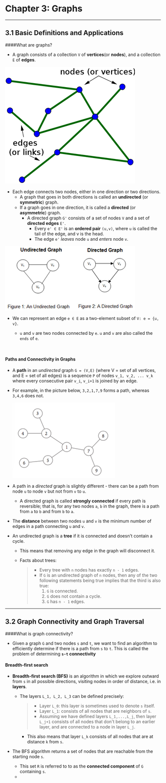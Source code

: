 # Chapter 3: Graphs

---

## 3.1 Basic Definitions and Applications

####What are graphs?

* A graph consists of a collection `V` of **vertices**(or **nodes**), and a collection `E` of **edges**. 

![graph_undir_labelled](images/3_graph_undir_labelled.png)





* Each edge connects two nodes, either in one direction or two directions.
  * A graph that goes in both directions is called an **undirected** (or **symmetric**) graph.
  * If a graph goes in one direction, it is called a **directed** (or **asymmetric**) graph.
    * A directed graph `G'` consists of a set of nodes `V` and a set of **directed edges** `E'`.
      * Every `e' ∈ E'` is an **ordered pair** `(u,v)`, where `u` is called the tail of the edge, and v is the head.
      * The edge `e'` *leaves* node `u` and *enters* node `v`. 

![3_graph_undir_vs_dir](images/3_graph_undir_vs_dir.jpg)



* We can represent an edge `e ∈ E` as a two-element subset of `V: e = {u, v}`.
  * `u` and `v` are two nodes connected by `e`. `u` and `v` are also called the `ends` of `e`.

  ​


#### Paths and Connectivity in Graphs

* A **path** in an *undirected* graph `G = (V,E)` (where V = set of all vertices, and E = set of all edges) is a sequence `P` of nodes `v_1, v_2, ... v_k` where every consecutive pair `v_i`, `v_i+1` is joined by an edge. 

* For example, in the picture below, `3,2,1,7,9` forms a path, whereas `3,4,6` does not.

  ![3_path](images/3_path.png)



* A path in a *directed* graph is slightly different - there can be a path from node `u` to node `v` but not from `v` to `u`.

  * A directed graph is called **strongly connected** if every path is reversible; that is, for any two nodes `a`, `b` in the graph, there is a path from `a` to `b` and from `b` to `a`.

* The **distance** between two nodes `u` and `v` is the minimum number of edges in a path connecting `u` and `v`.

* An undirected graph is a **tree** if it is connected and doesn't contain a cycle.

  * This means that removing any edge in the graph will disconnect it.

  * Facts about trees:

    > * Every tree with `n` nodes has exactly `n - 1` edges.
    > * If `G` is an undirected graph of `n` nodes, then any of the two following statements being true implies that the third is also true:
    >   1. `G` is connected.
    >   2. `G` does not contain a cycle.
    >   3. `G` has `n - 1` edges.

---

## 3.2 Graph Connectivity and Graph Traversal

####What is graph connectivity?

* Given a graph `G` and two nodes `s` and `t`, we want to find an algorithm to efficiently determine if there is a path from `s` to `t`. This is called the problem of determining **`s-t` connectivity**

#### Breadth-first search

* **Breadth-first search (BFS)** is an algorithm in which we explore outward from `s` in all possible directions, visiting nodes in order of distance, i.e. in **layers**. 

  * The layers `L_1, L_2, L_3` can be defined precisely:

    > * Layer `L_0`: this layer is sometimes used to denote `s` itself.
    > * Layer `L_1`: consists of all nodes that are neighbors of `s`. 
    > * Assuming we have defined layers `L_1,...,L_j`, then layer `L_j+1` consists of all nodes that don't belong to an earlier layer, and are connected to a node in layer `L_j`.

    * This also means that layer `L_k` consists of all nodes that are at distance `k` from `s`. 

* The BFS algorithm returns a set of nodes that are reachable from the starting node `s`. 

  * This set `R` is referred to to as the **connected component** of `G` containing `s`.
  * ​